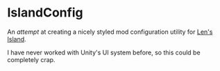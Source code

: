 # IslandConfig

An *attempt* at creating a nicely styled mod configuration utility for [Len's Island]. 

I have never worked with Unity's UI system before, so this could be completely crap.

[Len's Island]: https://store.steampowered.com/app/1335830/Lens_Island/